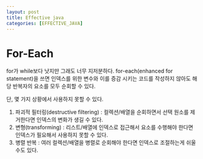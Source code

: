 ```yaml
---
layout: post
title: Effective java
categories: [EFFECTIVE_JAVA]
---
```


# For-Each

for가 while보다 낫지만 그래도 너무 지저분하다. for-each(enhanced for statement)을 쓰면 인덱스를 위한 변수와 이를 증감 시키는 코드를 작성하지 않아도
해당 반복자의 요소를 모두 순회할 수 있다.

단, 몇 가지 상황에서 사용하지 못할 수 있다.

1. 파괴적 필터링(destructive filtering) : 컬렉션/배열을 순회하면서 선택 원소를 제거한다면 인덱스의 변화가 생길 수 있다.
2. 변형(transforming) : 리스트/배열에 인덱스로 접근해서 요소를 수행해야 한다면 인덱스가 필요해서 사용하지 못할 수 있다. 
3. 병렬 반복 : 여러 컬렉션/배열을 병렬로 순회해야 한다면 인덱스로 조절하는게 쉬울 수도 있다.
